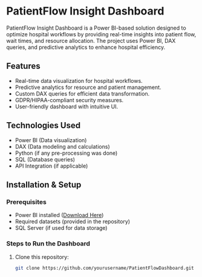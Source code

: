 # PatientFlow Insight Dashboard

PatientFlow Insight Dashboard is a Power BI-based solution designed to optimize hospital workflows by providing real-time insights into patient flow, wait times, and resource allocation. The project uses Power BI, DAX queries, and predictive analytics to enhance hospital efficiency.
## Features
- Real-time data visualization for hospital workflows.
- Predictive analytics for resource and patient management.
- Custom DAX queries for efficient data transformation.
- GDPR/HIPAA-compliant security measures.
- User-friendly dashboard with intuitive UI.
## Technologies Used
- Power BI (Data visualization)
- DAX (Data modeling and calculations)
- Python (if any pre-processing was done)
- SQL (Database queries)
- API Integration (if applicable)
## Installation & Setup
### Prerequisites
- Power BI installed ([Download Here](https://powerbi.microsoft.com))
- Required datasets (provided in the repository)
- SQL Server (if used for data storage)

### Steps to Run the Dashboard
1. Clone this repository:  
   ```bash
   git clone https://github.com/yourusername/PatientFlowDashboard.git
